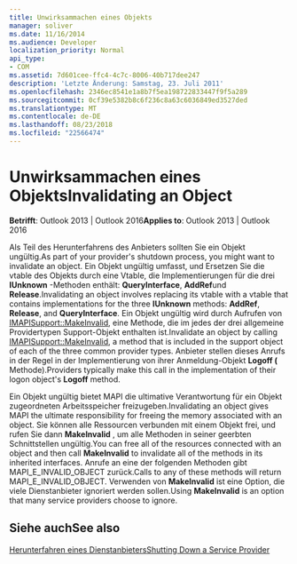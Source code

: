 ```yaml
---
title: Unwirksammachen eines Objekts
manager: soliver
ms.date: 11/16/2014
ms.audience: Developer
localization_priority: Normal
api_type:
- COM
ms.assetid: 7d601cee-ffc4-4c7c-8006-40b717dee247
description: 'Letzte Änderung: Samstag, 23. Juli 2011'
ms.openlocfilehash: 2346ec8541e1a8b7f5ea198722833447f9f5a289
ms.sourcegitcommit: 0cf39e5382b8c6f236c8a63c6036849ed3527ded
ms.translationtype: MT
ms.contentlocale: de-DE
ms.lasthandoff: 08/23/2018
ms.locfileid: "22566474"
---
```

# <a name="invalidating-an-object"></a><span data-ttu-id="730d7-103">Unwirksammachen eines Objekts</span><span class="sxs-lookup"><span data-stu-id="730d7-103">Invalidating an Object</span></span>

  
  
<span data-ttu-id="730d7-104">**Betrifft**: Outlook 2013 | Outlook 2016</span><span class="sxs-lookup"><span data-stu-id="730d7-104">**Applies to**: Outlook 2013 | Outlook 2016</span></span> 
  
<span data-ttu-id="730d7-105">Als Teil des Herunterfahrens des Anbieters sollten Sie ein Objekt ungültig.</span><span class="sxs-lookup"><span data-stu-id="730d7-105">As part of your provider's shutdown process, you might want to invalidate an object.</span></span> <span data-ttu-id="730d7-106">Ein Objekt ungültig umfasst, und Ersetzen Sie die vtable des Objekts durch eine Vtable, die Implementierungen für die drei **IUnknown** -Methoden enthält: **QueryInterface**, **AddRef**und **Release**.</span><span class="sxs-lookup"><span data-stu-id="730d7-106">Invalidating an object involves replacing its vtable with a vtable that contains implementations for the three **IUnknown** methods: **AddRef**, **Release**, and **QueryInterface**.</span></span> <span data-ttu-id="730d7-107">Ein Objekt ungültig wird durch Aufrufen von [IMAPISupport::MakeInvalid](imapisupport-makeinvalid.md), eine Methode, die im jedes der drei allgemeine Providertypen Support-Objekt enthalten ist.</span><span class="sxs-lookup"><span data-stu-id="730d7-107">Invalidate an object by calling [IMAPISupport::MakeInvalid](imapisupport-makeinvalid.md), a method that is included in the support object of each of the three common provider types.</span></span> <span data-ttu-id="730d7-108">Anbieter stellen dieses Anrufs in der Regel in der Implementierung von ihrer Anmeldung-Objekt **Logoff (** Methode).</span><span class="sxs-lookup"><span data-stu-id="730d7-108">Providers typically make this call in the implementation of their logon object's **Logoff** method.</span></span> 
  
<span data-ttu-id="730d7-109">Ein Objekt ungültig bietet MAPI die ultimative Verantwortung für ein Objekt zugeordneten Arbeitsspeicher freizugeben.</span><span class="sxs-lookup"><span data-stu-id="730d7-109">Invalidating an object gives MAPI the ultimate responsibility for freeing the memory associated with an object.</span></span> <span data-ttu-id="730d7-110">Sie können alle Ressourcen verbunden mit einem Objekt frei, und rufen Sie dann **MakeInvalid** , um alle Methoden in seiner geerbten Schnittstellen ungültig.</span><span class="sxs-lookup"><span data-stu-id="730d7-110">You can free all of the resources connected with an object and then call **MakeInvalid** to invalidate all of the methods in its inherited interfaces.</span></span> <span data-ttu-id="730d7-111">Anrufe an eine der folgenden Methoden gibt MAPI_E_INVALID_OBJECT zurück.</span><span class="sxs-lookup"><span data-stu-id="730d7-111">Calls to any of these methods will return MAPI_E_INVALID_OBJECT.</span></span> <span data-ttu-id="730d7-112">Verwenden von **MakeInvalid** ist eine Option, die viele Dienstanbieter ignoriert werden sollen.</span><span class="sxs-lookup"><span data-stu-id="730d7-112">Using **MakeInvalid** is an option that many service providers choose to ignore.</span></span> 
  
## <a name="see-also"></a><span data-ttu-id="730d7-113">Siehe auch</span><span class="sxs-lookup"><span data-stu-id="730d7-113">See also</span></span>



[<span data-ttu-id="730d7-114">Herunterfahren eines Dienstanbieters</span><span class="sxs-lookup"><span data-stu-id="730d7-114">Shutting Down a Service Provider</span></span>](shutting-down-a-service-provider.md)


